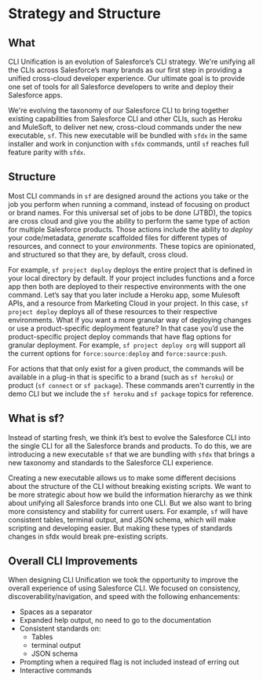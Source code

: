 # Strategy and Structure

## What

CLI Unification is an evolution of Salesforce’s CLI strategy. We're unifying all the CLIs across Salesforce’s many brands as our first step in providing a unified cross-cloud developer experience. Our ultimate goal is to provide one set of tools for all Salesforce developers to write and deploy their Salesforce apps. 

We're evolving the taxonomy of our Salesforce CLI to bring together existing capabilities from Salesforce CLI and other CLIs, such as Heroku and MuleSoft, to deliver net new, cross-cloud commands under the new executable, `sf`. This new executable will be bundled with `sfdx` in the same installer and work in conjunction with `sfdx` commands, until `sf` reaches full feature parity with `sfdx`.

## Structure

Most CLI commands in `sf` are designed around the actions you take or the job you perform when running a command, instead of focusing on product or brand names. For this universal set of jobs to be done (JTBD), the topics are cross cloud and give you the ability to perform the same type of action for multiple Salesforce products. Those actions include the ability to *deploy* your code/metadata, *generate* scaffolded files for different types of resources, and connect to your *environments*. These topics are opinionated, and structured so that they are, by default, cross cloud. 


For example, `sf project deploy` deploys the entire project that is defined in your local directory by default. If your project includes functions and a force app then both are deployed to their respective environments with the one command. Let’s say that you later include a Heroku app, some Mulesoft APIs, and a resource from Marketing Cloud in your project. In this case, `sf project deploy` deploys all of these resources to their respective environments.  What if you want a more granular way of deploying changes or use a product-specific deployment feature?   In that case you’d use the product-specific project deploy commands that have flag options for granular deployment. For example, `sf project deploy org` will support all the current options for `force:source:deploy` and `force:source:push`. 

For actions that that only exist for a given product, the commands will be available in a plug-in that is specific to a brand (such as `sf heroku`) or product (`sf connect` or `sf package`). These commands aren't currently in the demo CLI but we include the `sf heroku` and `sf package` topics for reference.  

## What is sf?

Instead of starting fresh, we think it’s best to evolve the Salesforce CLI into the single CLI for all the Salesforce brands and products. To do this, we are introducing a new executable `sf` that we are bundling with `sfdx` that brings a new taxonomy and standards to the Salesforce CLI experience. 

Creating a new executable allows us to make some different decisions about the structure of the CLI without breaking existing scripts. We want to be more strategic about how we build the information hierarchy as we think about unifying all Salesforce brands into one CLI. But we also want to bring more consistency and stability for current users.  For example, `sf` will have consistent tables, terminal output, and JSON schema, which will make scripting and developing easier. But making these types of standards changes in sfdx would break pre-existing scripts. 

## Overall CLI Improvements 

When designing CLI Unification we took the opportunity to improve the overall experience of using Salesforce CLI. We focused on consistency, discoverability/navigation, and speed with the following enhancements: 

* Spaces as a separator 
* Expanded help output, no need to go to the documentation
* Consistent standards on:
    * Tables
    * terminal output
    * JSON schema
* Prompting when a required flag is not included instead of erring out 
* Interactive commands
